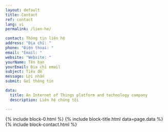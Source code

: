 ```yaml
---
layout: default
title: Contact
ref: contact
lang: vi
permalink: /lien-he/

contact: Thông tin liên hệ
address: "Địa chỉ: "
phone: "Điện thoại: "
email: "Email: "
website: "Website: "
yourName: Tên bạn
yourEmail: Địa chỉ email
subject: Tiêu đề
message: Lời nhắn
submit: Gửi thông tin

data:
  title: An Internet of Things platform and technology company
  description: Liên hệ chúng tôi

---
```


{% include block-0.html %}
{% include block-title.html data=page.data %}
{% include block-contact.html %}